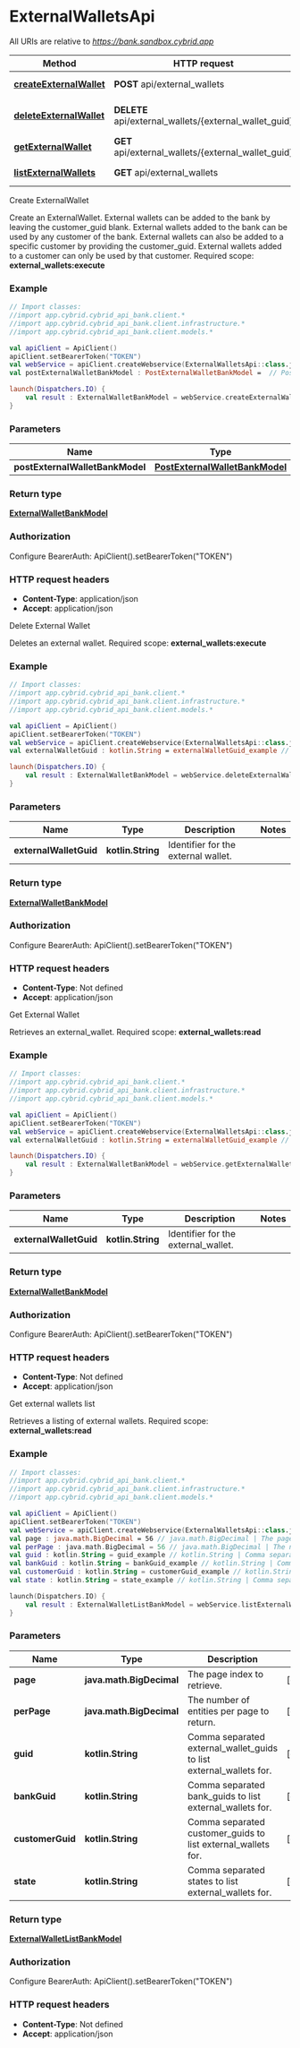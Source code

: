 # ExternalWalletsApi

All URIs are relative to *https://bank.sandbox.cybrid.app*

Method | HTTP request | Description
------------- | ------------- | -------------
[**createExternalWallet**](ExternalWalletsApi.md#createExternalWallet) | **POST** api/external_wallets | Create ExternalWallet
[**deleteExternalWallet**](ExternalWalletsApi.md#deleteExternalWallet) | **DELETE** api/external_wallets/{external_wallet_guid} | Delete External Wallet
[**getExternalWallet**](ExternalWalletsApi.md#getExternalWallet) | **GET** api/external_wallets/{external_wallet_guid} | Get External Wallet
[**listExternalWallets**](ExternalWalletsApi.md#listExternalWallets) | **GET** api/external_wallets | Get external wallets list



Create ExternalWallet

Create an ExternalWallet.  External wallets can be added to the bank by leaving the customer_guid blank. External wallets added to the bank can be used by any customer of the bank.  External wallets can also be added to a specific customer by providing the customer_guid. External wallets added to a customer can only be used by that customer.  Required scope: **external_wallets:execute**

### Example
```kotlin
// Import classes:
//import app.cybrid.cybrid_api_bank.client.*
//import app.cybrid.cybrid_api_bank.client.infrastructure.*
//import app.cybrid.cybrid_api_bank.client.models.*

val apiClient = ApiClient()
apiClient.setBearerToken("TOKEN")
val webService = apiClient.createWebservice(ExternalWalletsApi::class.java)
val postExternalWalletBankModel : PostExternalWalletBankModel =  // PostExternalWalletBankModel | 

launch(Dispatchers.IO) {
    val result : ExternalWalletBankModel = webService.createExternalWallet(postExternalWalletBankModel)
}
```

### Parameters

Name | Type | Description  | Notes
------------- | ------------- | ------------- | -------------
 **postExternalWalletBankModel** | [**PostExternalWalletBankModel**](PostExternalWalletBankModel.md)|  |

### Return type

[**ExternalWalletBankModel**](ExternalWalletBankModel.md)

### Authorization


Configure BearerAuth:
    ApiClient().setBearerToken("TOKEN")

### HTTP request headers

 - **Content-Type**: application/json
 - **Accept**: application/json


Delete External Wallet

Deletes an external wallet.  Required scope: **external_wallets:execute**

### Example
```kotlin
// Import classes:
//import app.cybrid.cybrid_api_bank.client.*
//import app.cybrid.cybrid_api_bank.client.infrastructure.*
//import app.cybrid.cybrid_api_bank.client.models.*

val apiClient = ApiClient()
apiClient.setBearerToken("TOKEN")
val webService = apiClient.createWebservice(ExternalWalletsApi::class.java)
val externalWalletGuid : kotlin.String = externalWalletGuid_example // kotlin.String | Identifier for the external wallet.

launch(Dispatchers.IO) {
    val result : ExternalWalletBankModel = webService.deleteExternalWallet(externalWalletGuid)
}
```

### Parameters

Name | Type | Description  | Notes
------------- | ------------- | ------------- | -------------
 **externalWalletGuid** | **kotlin.String**| Identifier for the external wallet. |

### Return type

[**ExternalWalletBankModel**](ExternalWalletBankModel.md)

### Authorization


Configure BearerAuth:
    ApiClient().setBearerToken("TOKEN")

### HTTP request headers

 - **Content-Type**: Not defined
 - **Accept**: application/json


Get External Wallet

Retrieves an external_wallet.  Required scope: **external_wallets:read**

### Example
```kotlin
// Import classes:
//import app.cybrid.cybrid_api_bank.client.*
//import app.cybrid.cybrid_api_bank.client.infrastructure.*
//import app.cybrid.cybrid_api_bank.client.models.*

val apiClient = ApiClient()
apiClient.setBearerToken("TOKEN")
val webService = apiClient.createWebservice(ExternalWalletsApi::class.java)
val externalWalletGuid : kotlin.String = externalWalletGuid_example // kotlin.String | Identifier for the external_wallet.

launch(Dispatchers.IO) {
    val result : ExternalWalletBankModel = webService.getExternalWallet(externalWalletGuid)
}
```

### Parameters

Name | Type | Description  | Notes
------------- | ------------- | ------------- | -------------
 **externalWalletGuid** | **kotlin.String**| Identifier for the external_wallet. |

### Return type

[**ExternalWalletBankModel**](ExternalWalletBankModel.md)

### Authorization


Configure BearerAuth:
    ApiClient().setBearerToken("TOKEN")

### HTTP request headers

 - **Content-Type**: Not defined
 - **Accept**: application/json


Get external wallets list

Retrieves a listing of external wallets.  Required scope: **external_wallets:read**

### Example
```kotlin
// Import classes:
//import app.cybrid.cybrid_api_bank.client.*
//import app.cybrid.cybrid_api_bank.client.infrastructure.*
//import app.cybrid.cybrid_api_bank.client.models.*

val apiClient = ApiClient()
apiClient.setBearerToken("TOKEN")
val webService = apiClient.createWebservice(ExternalWalletsApi::class.java)
val page : java.math.BigDecimal = 56 // java.math.BigDecimal | The page index to retrieve.
val perPage : java.math.BigDecimal = 56 // java.math.BigDecimal | The number of entities per page to return.
val guid : kotlin.String = guid_example // kotlin.String | Comma separated external_wallet_guids to list external_wallets for.
val bankGuid : kotlin.String = bankGuid_example // kotlin.String | Comma separated bank_guids to list external_wallets for.
val customerGuid : kotlin.String = customerGuid_example // kotlin.String | Comma separated customer_guids to list external_wallets for.
val state : kotlin.String = state_example // kotlin.String | Comma separated states to list external_wallets for.

launch(Dispatchers.IO) {
    val result : ExternalWalletListBankModel = webService.listExternalWallets(page, perPage, guid, bankGuid, customerGuid, state)
}
```

### Parameters

Name | Type | Description  | Notes
------------- | ------------- | ------------- | -------------
 **page** | **java.math.BigDecimal**| The page index to retrieve. | [optional]
 **perPage** | **java.math.BigDecimal**| The number of entities per page to return. | [optional]
 **guid** | **kotlin.String**| Comma separated external_wallet_guids to list external_wallets for. | [optional]
 **bankGuid** | **kotlin.String**| Comma separated bank_guids to list external_wallets for. | [optional]
 **customerGuid** | **kotlin.String**| Comma separated customer_guids to list external_wallets for. | [optional]
 **state** | **kotlin.String**| Comma separated states to list external_wallets for. | [optional]

### Return type

[**ExternalWalletListBankModel**](ExternalWalletListBankModel.md)

### Authorization


Configure BearerAuth:
    ApiClient().setBearerToken("TOKEN")

### HTTP request headers

 - **Content-Type**: Not defined
 - **Accept**: application/json

